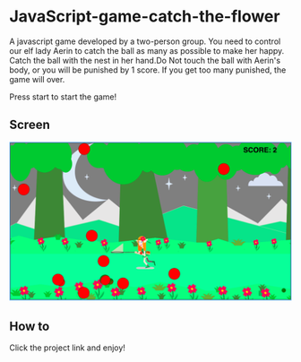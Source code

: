 # JavaScript-game-catch-the-flower

A javascript game developed by a two-person group. You need to control our elf lady Aerin to catch the ball as many as possible to make her happy. Catch the ball with the nest in her hand.Do Not touch the ball with Aerin's body, or you will be punished by 1 score. If you get too many punished, the game will over.

Press start to start the game!

## Screen
![sc](/doc/javascriptgame.png)

## How to

Click the project link and enjoy!

